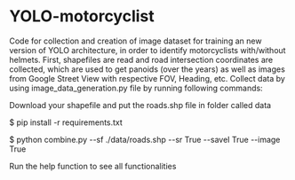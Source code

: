 # YOLO-motorcyclist
Code for collection and creation of image dataset for training an new version of YOLO architecture, in order to identify motorcyclists with/without helmets.
First, shapefiles are read and road intersection coordinates are collected, which are used to get panoids (over the years) as well as images from Google Street View with respective FOV, Heading, etc.
Collect data by using image_data_generation.py file by running following commands:

Download your shapefile and put the roads.shp file in folder called data

$ pip install -r requirements.txt

$ python combine.py --sf ./data/roads.shp --sr True --saveI True --image True

Run the help function to see all functionalities

